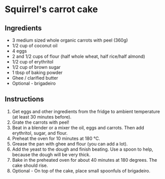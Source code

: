 # Squirrel's carrot cake

## Ingredients

- 3 medium sized whole organic carrots with peel (360g) 
- 1/2 cup of coconut oil
- 4 eggs
- 2 and 1/2 cups of flour (half whole wheat, half rice/half almond)
- 1/2 cup of erythritol
- 1/2 cup of brown sugar
- 1 tbsp of baking powder
- Ghee / clarified butter
- Optional - brigadeiro

## Instructions

1. Get eggs and other ingredients from the fridge to ambient temperature (at least 30 minutes before). 
1. Grate the carrots with peel!
1. Beat in a blender or a mixer the oil, eggs and carrots. Then add erythritol, sugar, and flour.
1. Preheat the oven for 10 minutes at 180 °C.
1. Grease the pan with ghee and flour (you can add a lot).
1. Add the yeast to the dough and finish beating. Use a spoon to help, because the dough will be very thick.
1. Bake in the preheated oven for about 40 minutes at 180 degrees. The cake should rise.
1. Optional - On top of the cake, place small spoonfuls of brigadeiro.
